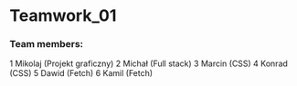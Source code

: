 # Teamwork_01

### Team members:

1 Mikolaj (Projekt graficzny)
2 Michał (Full stack)
3 Marcin (CSS)
4 Konrad (CSS)
5 Dawid (Fetch)
6 Kamil (Fetch)
